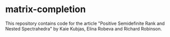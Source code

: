 # matrix-completion

This repository contains code for the article "Positive Semidefinite Rank and Nested Spectrahedra" by Kaie Kubjas, Elina Robeva and Richard Robinson.
